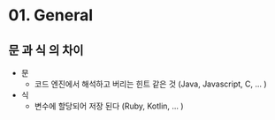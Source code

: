 # 01. General

## 문 과 식 의 차이

* 문
  * 코드 엔진에서 해석하고 버리는 힌트 같은 것 \(Java, Javascript, C, ... \)
* 식
  * 변수에 할당되어 저장 된다 \(Ruby, Kotlin, ... \)



